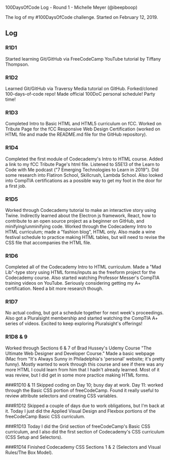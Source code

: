 100DaysOfCode Log - Round 1 - Michelle Meyer (@ibeepboop)

The log of my #100DaysOfCode challenge. Started on February 12, 2019.

## Log

### R1D1
Started learning Git/GitHub via FreeCodeCamp YouTube tutorial by Tiffany Thompson.

### R1D2
Learned Git/GitHub via Traversy Media tutorial on GitHub. Forked/cloned 100-days-of-code repo! Made official 100DoC personal schedule! Party time!

### R1D3
Completed Intro to Basic HTML and HTML5 curriculum on fCC. Worked on Tribute Page for the fCC Responsive Web Design Certification (worked on HTML file and made the README.md file for the GitHub repository).

### R1D4
Completed the first module of Codecademy's Intro to HTML course. Added a link to my fCC Tribute Page's html file. Listened to S5E13 of the Learn to Code with Me podcast ("7 Emerging Technologies to Learn in 2019"). Did some research into Flatiron School, Skillcrush, Lambda School. Also looked into CompTIA certifications as a possible way to get my foot in the door for a first job.

### R1D5
Worked through Codecademy tutorial to make an interactive story using Twine. Indirectly learned about the Electron js framework, React, how to contribute to an open source project as a beginner on GitHub, and minifying/unminifying code. Worked through the Codecademy Intro to HTML curriculum; made a "fashion blog", HTML only. Also made a wine festival schedule to practice making HTML tables, but will need to revise the CSS file that accompanies the HTML file.

### R1D6
Completed all of the Codecademy Intro to HTML curriculum. Made a "Mad Lib"-type story using HTML forms/inputs as the freeform project for the Codecademy course. Also started watching Professor Messer's CompTIA training videos on YouTube. Seriously considering getting my A+ certification. Need a bit more research though.

### R1D7
No actual coding, but got a schedule together for next week's proceedings. Also got a Pluralsight membership and started watching the CompTIA A+ series of videos. Excited to keep exploring Pluralsight's offerings!

### R1D8 & 9
Worked through Sections 6 & 7 of Brad Hussey's Udemy Course "The Ultimate Web Designer and Developer Course." Made a basic webpage (Mac from "It's Always Sunny in Philadelphia's 'personal' website; it's pretty funny). Mostly wanted to work through this course and see if there was any more HTML I could learn from him that I hadn't already learned. Most of it was review, but I did get in some more practice making HTML forms.

###R1D10 & 11
Skipped coding on Day 10; busy day at work. Day 11: worked through the Basic CSS portion of freeCodeCamp. Found it really useful to review attribute selectors and creating CSS variables.

###R1D12
Skipped a couple of days due to work obligations, but I'm back at it. Today I just did the Applied Visual Design and Flexbox portions of the freeCodeCamp Basic CSS curriculum.

###R1D13
Today I did the Grid section of freeCodeCamp's Basic CSS curriculum, and I also did the first section of Codecademy's CSS curriculum (CSS Setup and Selectors).

###R1D14
Finished Codecademy CSS Sections 1 & 2 (Selectors and Visual Rules/The Box Model).